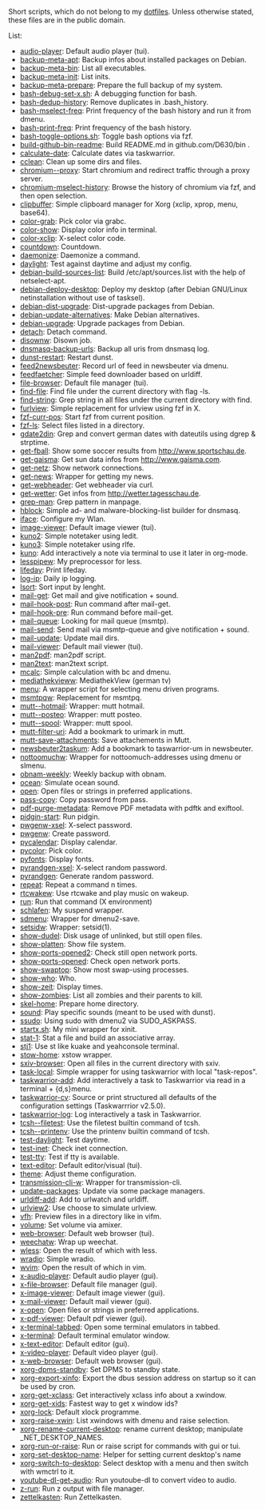 Short scripts, which do not belong to my [dotfiles](https://github.com/D630/dotfiles). Unless otherwise stated, these files are in the public domain.

List:
* [audio-player](https://github.com/D630/bin/blob/master/audio-player): Default audio player (tui).
* [backup-meta-apt](https://github.com/D630/bin/blob/master/backup-meta-apt): Backup infos about installed packages on Debian.
* [backup-meta-bin](https://github.com/D630/bin/blob/master/backup-meta-bin): List all executables.
* [backup-meta-init](https://github.com/D630/bin/blob/master/backup-meta-init): List inits.
* [backup-meta-prepare](https://github.com/D630/bin/blob/master/backup-meta-prepare): Prepare the full backup of my system.
* [bash-debug-set-x.sh](https://github.com/D630/bin/blob/master/bash-debug-set-x.sh): A debugging function for bash.
* [bash-dedup-history](https://github.com/D630/bin/blob/master/bash-dedup-history): Remove duplicates in .bash_history.
* [bash-mselect-freq](https://github.com/D630/bin/blob/master/bash-mselect-freq): Print frequency of the bash history and run it from dmenu.
* [bash-print-freq](https://github.com/D630/bin/blob/master/bash-print-freq): Print frequency of the bash history.
* [bash-toggle-options.sh](https://github.com/D630/bin/blob/master/bash-toggle-options.sh): Toggle bash options via fzf.
* [build-github-bin-readme](https://github.com/D630/bin/blob/master/build-github-bin-readme): Build README.md in github.com/D630/bin .
* [calculate-date](https://github.com/D630/bin/blob/master/calculate-date): Calculate dates via taskwarrior.
* [cclean](https://github.com/D630/bin/blob/master/cclean): Clean up some dirs and files.
* [chromium--proxy](https://github.com/D630/bin/blob/master/chromium--proxy): Start chromium and redirect traffic through a proxy server.
* [chromium-mselect-history](https://github.com/D630/bin/blob/master/chromium-mselect-history): Browse the history of chromium via fzf, and then open selection.
* [clipbuffer](https://github.com/D630/bin/blob/master/clipbuffer): Simple clipboard manager for Xorg (xclip, xprop, menu, base64).
* [color-grab](https://github.com/D630/bin/blob/master/color-grab): Pick color via grabc.
* [color-show](https://github.com/D630/bin/blob/master/color-show): Display color info in terminal.
* [color-xclip](https://github.com/D630/bin/blob/master/color-xclip): X-select color code.
* [countdown](https://github.com/D630/bin/blob/master/countdown): Countdown.
* [daemonize](https://github.com/D630/bin/blob/master/daemonize): Daemonize a command.
* [daylight](https://github.com/D630/bin/blob/master/daylight): Test against daytime and adjust my config.
* [debian-build-sources-list](https://github.com/D630/bin/blob/master/debian-build-sources-list): Build /etc/apt/sources.list with the help of netselect-apt.
* [debian-deploy-desktop](https://github.com/D630/bin/blob/master/debian-deploy-desktop): Deploy my desktop (after Debian GNU/Linux netinstallation without use of tasksel).
* [debian-dist-upgrade](https://github.com/D630/bin/blob/master/debian-dist-upgrade): Dist-upgrade packages from Debian.
* [debian-update-alternatives](https://github.com/D630/bin/blob/master/debian-update-alternatives): Make Debian alternatives.
* [debian-upgrade](https://github.com/D630/bin/blob/master/debian-upgrade): Upgrade packages from Debian.
* [detach](https://github.com/D630/bin/blob/master/detach): Detach command.
* [disownw](https://github.com/D630/bin/blob/master/disownw): Disown job.
* [dnsmasq-backup-urls](https://github.com/D630/bin/blob/master/dnsmasq-backup-urls): Backup all uris from dnsmasq log.
* [dunst-restart](https://github.com/D630/bin/blob/master/dunst-restart): Restart dunst.
* [feed2newsbeuter](https://github.com/D630/bin/blob/master/feed2newsbeuter): Record url of feed in newsbeuter via dmenu.
* [feedfaetcher](https://github.com/D630/bin/blob/master/feedfaetcher): Simple feed downloader based on urldiff.
* [file-browser](https://github.com/D630/bin/blob/master/file-browser): Default file manager (tui).
* [find-file](https://github.com/D630/bin/blob/master/find-file): Find file under the current directory with flag -ls.
* [find-string](https://github.com/D630/bin/blob/master/find-string): Grep string in all files under the current directory with find.
* [furlview](https://github.com/D630/bin/blob/master/furlview): Simple replacement for urlview using fzf in X.
* [fzf-curr-pos](https://github.com/D630/bin/blob/master/fzf-curr-pos): Start fzf from current position.
* [fzf-ls](https://github.com/D630/bin/blob/master/fzf-ls): Select files listed in a directory.
* [gdate2din](https://github.com/D630/bin/blob/master/gdate2din): Grep and convert german dates with dateutils using dgrep & strptime.
* [get-fball](https://github.com/D630/bin/blob/master/get-fball): Show some soccer results from http://www.sportschau.de.
* [get-gaisma](https://github.com/D630/bin/blob/master/get-gaisma): Get sun data infos from http://www.gaisma.com.
* [get-netz](https://github.com/D630/bin/blob/master/get-netz): Show network connections.
* [get-news](https://github.com/D630/bin/blob/master/get-news): Wrapper for getting my news.
* [get-webheader](https://github.com/D630/bin/blob/master/get-webheader): Get webheader via curl.
* [get-wetter](https://github.com/D630/bin/blob/master/get-wetter): Get infos from http://wetter.tagesschau.de.
* [grep-man](https://github.com/D630/bin/blob/master/grep-man): Grep pattern in manpage.
* [hblock](https://github.com/D630/bin/blob/master/hblock): Simple ad- and malware-blocking-list builder for dnsmasq.
* [iface](https://github.com/D630/bin/blob/master/iface): Configure my Wlan.
* [image-viewer](https://github.com/D630/bin/blob/master/image-viewer): Default image viewer (tui).
* [kuno2](https://github.com/D630/bin/blob/master/kuno2): Simple notetaker using ledit.
* [kuno3](https://github.com/D630/bin/blob/master/kuno3): Simple notetaker using rlfe.
* [kuno](https://github.com/D630/bin/blob/master/kuno): Add interactively a note via terminal to use it later in org-mode.
* [lesspipew](https://github.com/D630/bin/blob/master/lesspipew): My preprocessor for less.
* [lifeday](https://github.com/D630/bin/blob/master/lifeday): Print lifeday.
* [log-ip](https://github.com/D630/bin/blob/master/log-ip): Daily ip logging.
* [lsort](https://github.com/D630/bin/blob/master/lsort): Sort input by lenght.
* [mail-get](https://github.com/D630/bin/blob/master/mail-get): Get mail and give notification + sound.
* [mail-hook-post](https://github.com/D630/bin/blob/master/mail-hook-post): Run command after mail-get.
* [mail-hook-pre](https://github.com/D630/bin/blob/master/mail-hook-pre): Run command before mail-get.
* [mail-queue](https://github.com/D630/bin/blob/master/mail-queue): Looking for mail queue (msmtp).
* [mail-send](https://github.com/D630/bin/blob/master/mail-send): Send mail via msmtp-queue and give notification + sound.
* [mail-update](https://github.com/D630/bin/blob/master/mail-update): Update mail dirs.
* [mail-viewer](https://github.com/D630/bin/blob/master/mail-viewer): Default mail viewer (tui).
* [man2pdf](https://github.com/D630/bin/blob/master/man2pdf): man2pdf script.
* [man2text](https://github.com/D630/bin/blob/master/man2text): man2text script.
* [mcalc](https://github.com/D630/bin/blob/master/mcalc): Simple calculation with bc and dmenu.
* [mediathekvieww](https://github.com/D630/bin/blob/master/mediathekvieww): MediathekView (german tv)
* [menu](https://github.com/D630/bin/blob/master/menu): A wrapper script for selecting menu driven programs.
* [msmtpqw](https://github.com/D630/bin/blob/master/msmtpqw): Replacement for msmtpq.
* [mutt--hotmail](https://github.com/D630/bin/blob/master/mutt--hotmail): Wrapper: mutt hotmail.
* [mutt--posteo](https://github.com/D630/bin/blob/master/mutt--posteo): Wrapper: mutt posteo.
* [mutt--spool](https://github.com/D630/bin/blob/master/mutt--spool): Wrapper: mutt spool.
* [mutt-filter-uri](https://github.com/D630/bin/blob/master/mutt-filter-uri): Add a bookmark to urimark in mutt.
* [mutt-save-attachments](https://github.com/D630/bin/blob/master/mutt-save-attachments): Save attachements in Mutt.
* [newsbeuter2taskum](https://github.com/D630/bin/blob/master/newsbeuter2taskum): Add a bookmark to taswarrior-um in newsbeuter.
* [nottoomuchw](https://github.com/D630/bin/blob/master/nottoomuchw): Wrapper for nottoomuch-addresses using dmenu or slmenu.
* [obnam-weekly](https://github.com/D630/bin/blob/master/obnam-weekly): Weekly backup with obnam.
* [ocean](https://github.com/D630/bin/blob/master/ocean): Simulate ocean sound.
* [open](https://github.com/D630/bin/blob/master/open): Open files or strings in preferred applications.
* [pass-copy](https://github.com/D630/bin/blob/master/pass-copy): Copy password from pass.
* [pdf-purge-metadata](https://github.com/D630/bin/blob/master/pdf-purge-metadata): Remove PDF metadata with pdftk and exiftool.
* [pidgin-start](https://github.com/D630/bin/blob/master/pidgin-start): Run pidgin.
* [pwgenw-xsel](https://github.com/D630/bin/blob/master/pwgenw-xsel): X-select password.
* [pwgenw](https://github.com/D630/bin/blob/master/pwgenw): Create password.
* [pycalendar](https://github.com/D630/bin/blob/master/pycalendar): Display calendar.
* [pycolor](https://github.com/D630/bin/blob/master/pycolor): Pick color.
* [pyfonts](https://github.com/D630/bin/blob/master/pyfonts): Display fonts.
* [pyrandgen-xsel](https://github.com/D630/bin/blob/master/pyrandgen-xsel): X-select random password.
* [pyrandgen](https://github.com/D630/bin/blob/master/pyrandgen): Generate random password.
* [repeat](https://github.com/D630/bin/blob/master/repeat): Repeat a command n times.
* [rtcwakew](https://github.com/D630/bin/blob/master/rtcwakew): Use rtcwake and play music on wakeup.
* [run](https://github.com/D630/bin/blob/master/run): Run that command (X environment)
* [schlafen](https://github.com/D630/bin/blob/master/schlafen): My suspend wrapper.
* [sdmenu](https://github.com/D630/bin/blob/master/sdmenu): Wrapper for dmenu2-save.
* [setsidw](https://github.com/D630/bin/blob/master/setsidw): Wrapper: setsid(1).
* [show-dudel](https://github.com/D630/bin/blob/master/show-dudel): Disk usage of unlinked, but still open files.
* [show-platten](https://github.com/D630/bin/blob/master/show-platten): Show file system.
* [show-ports-opened2](https://github.com/D630/bin/blob/master/show-ports-opened2): Check still open network ports.
* [show-ports-opened](https://github.com/D630/bin/blob/master/show-ports-opened): Check open network ports.
* [show-swaptop](https://github.com/D630/bin/blob/master/show-swaptop): Show most swap-using processes.
* [show-who](https://github.com/D630/bin/blob/master/show-who): Who.
* [show-zeit](https://github.com/D630/bin/blob/master/show-zeit): Display times.
* [show-zombies](https://github.com/D630/bin/blob/master/show-zombies): List all zombies and their parents to kill.
* [skel-home](https://github.com/D630/bin/blob/master/skel-home): Prepare home directory.
* [sound](https://github.com/D630/bin/blob/master/sound): Play specific sounds (meant to be used with dunst).
* [ssudo](https://github.com/D630/bin/blob/master/ssudo): Using sudo with dmenu2 via SUDO_ASKPASS.
* [startx.sh](https://github.com/D630/bin/blob/master/startx.sh): My mini wrapper for xinit.
* [stat-1](https://github.com/D630/bin/blob/master/stat-1): Stat a file and build an associative array.
* [stj1](https://github.com/D630/bin/blob/master/stj1): Use st like kuake and yeahconsole terminal.
* [stow-home](https://github.com/D630/bin/blob/master/stow-home): xstow wrapper.
* [sxiv-browser](https://github.com/D630/bin/blob/master/sxiv-browser): Open all files in the current directory with sxiv.
* [task-local](https://github.com/D630/bin/blob/master/task-local): Simple wrapper for using taskwarrior with local "task-repos".
* [taskwarrior-add](https://github.com/D630/bin/blob/master/taskwarrior-add): Add interactively a task to Taskwarrior via read in a terminal + {d,s}menu.
* [taskwarrior-cv](https://github.com/D630/bin/blob/master/taskwarrior-cv): Source or print structured all defaults of the configuration settings (Taskwarrrior v2.5.0).
* [taskwarrior-log](https://github.com/D630/bin/blob/master/taskwarrior-log): Log interactively a task in Taskwarrior.
* [tcsh--filetest](https://github.com/D630/bin/blob/master/tcsh--filetest): Use the filetest builtin command of tcsh.
* [tcsh--printenv](https://github.com/D630/bin/blob/master/tcsh--printenv): Use the printenv builtin command of tcsh.
* [test-daylight](https://github.com/D630/bin/blob/master/test-daylight): Test daytime.
* [test-inet](https://github.com/D630/bin/blob/master/test-inet): Check inet connection.
* [test-tty](https://github.com/D630/bin/blob/master/test-tty): Test if tty is available.
* [text-editor](https://github.com/D630/bin/blob/master/text-editor): Default editor/visual (tui).
* [theme](https://github.com/D630/bin/blob/master/theme): Adjust theme configuration.
* [transmission-cli-w](https://github.com/D630/bin/blob/master/transmission-cli-w): Wrapper for transmission-cli.
* [update-packages](https://github.com/D630/bin/blob/master/update-packages): Update via some package managers.
* [urldiff-add](https://github.com/D630/bin/blob/master/urldiff-add): Add to urlwatch and urldiff.
* [urlview2](https://github.com/D630/bin/blob/master/urlview2): Use choose to simulate urlview.
* [vfh](https://github.com/D630/bin/blob/master/vfh): Preview files in a directory like in vifm.
* [volume](https://github.com/D630/bin/blob/master/volume): Set volume via amixer.
* [web-browser](https://github.com/D630/bin/blob/master/web-browser): Default web browser (tui).
* [weechatw](https://github.com/D630/bin/blob/master/weechatw): Wrap up weechat.
* [wless](https://github.com/D630/bin/blob/master/wless): Open the result of which with less.
* [wradio](https://github.com/D630/bin/blob/master/wradio): Simple wradio.
* [wvim](https://github.com/D630/bin/blob/master/wvim): Open the result of which in vim.
* [x-audio-player](https://github.com/D630/bin/blob/master/x-audio-player): Default audio player (gui).
* [x-file-browser](https://github.com/D630/bin/blob/master/x-file-browser): Default file manager (gui).
* [x-image-viewer](https://github.com/D630/bin/blob/master/x-image-viewer): Default image viewer (gui).
* [x-mail-viewer](https://github.com/D630/bin/blob/master/x-mail-viewer): Default mail viewer (gui).
* [x-open](https://github.com/D630/bin/blob/master/x-open): Open files or strings in preferred applications.
* [x-pdf-viewer](https://github.com/D630/bin/blob/master/x-pdf-viewer): Default pdf viewer (gui).
* [x-terminal-tabbed](https://github.com/D630/bin/blob/master/x-terminal-tabbed): Open some terminal emulators in tabbed.
* [x-terminal](https://github.com/D630/bin/blob/master/x-terminal): Default terminal emulator window.
* [x-text-editor](https://github.com/D630/bin/blob/master/x-text-editor): Default editor (gui).
* [x-video-player](https://github.com/D630/bin/blob/master/x-video-player): Default video player (gui).
* [x-web-browser](https://github.com/D630/bin/blob/master/x-web-browser): Default web browser (gui).
* [xorg-dpms-standby](https://github.com/D630/bin/blob/master/xorg-dpms-standby): Set DPMS to standby state.
* [xorg-export-xinfo](https://github.com/D630/bin/blob/master/xorg-export-xinfo): Export the dbus session address on startup so it can be used by cron.
* [xorg-get-xclass](https://github.com/D630/bin/blob/master/xorg-get-xclass): Get interactively xclass info about a xwindow.
* [xorg-get-xids](https://github.com/D630/bin/blob/master/xorg-get-xids): Fastest way to get x window ids?
* [xorg-lock](https://github.com/D630/bin/blob/master/xorg-lock): Default xlock programme.
* [xorg-raise-xwin](https://github.com/D630/bin/blob/master/xorg-raise-xwin): List xwindows with dmenu and raise selection.
* [xorg-rename-current-desktop](https://github.com/D630/bin/blob/master/xorg-rename-current-desktop): rename current desktop; manipulate _NET_DESKTOP_NAMES.
* [xorg-run-or-raise](https://github.com/D630/bin/blob/master/xorg-run-or-raise): Run or raise script for commands with gui or tui.
* [xorg-set-desktop-name](https://github.com/D630/bin/blob/master/xorg-set-desktop-name): Helper for setting current desktop's name
* [xorg-switch-to-desktop](https://github.com/D630/bin/blob/master/xorg-switch-to-desktop): Select desktop with a menu and then switch with wmctrl to it.
* [youtube-dl-get-audio](https://github.com/D630/bin/blob/master/youtube-dl-get-audio): Run youtoube-dl to convert video to audio.
* [z-run](https://github.com/D630/bin/blob/master/z-run): Run z output with file manager.
* [zettelkasten](https://github.com/D630/bin/blob/master/zettelkasten): Run Zettelkasten.

